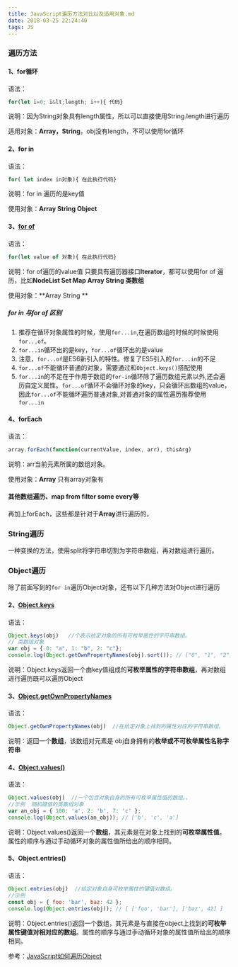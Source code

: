```yaml
---
title: JavaScript遍历方法对比以及适用对象.md
date: 2018-03-25 22:24:40
tags: JS
---
```


### 遍历方法

#### 1、for循环

语法：

```js
for(let i=0; i&lt;length; i++){ 代码}
```

说明：因为String对象具有length属性，所以可以直接使用String.length进行遍历

适用对象：**Array，String**，obj没有length，不可以使用for循环

#### 2、for in

语法：

```js
for( let index in对象){ 在此执行代码}
```

说明：for in 遍历的是key值

使用对象：**Array String  Object**

#### 3、[for of](https://developer.mozilla.org/zh-CN/docs/Web/JavaScript/Reference/Statements/for...of)

语法：

```js
for(let value of 对象){ 在此执行代码}
```

说明：for of遍历的value值
只要具有遍历器接口**Iterator**，都可以使用for of 遍历，比如**NodeList Set Map Array String 类数组**

使用对象：**Array String  **

##### for in 与for of 区别

1. 推荐在循环对象属性的时候，使用`for...in`,在遍历数组的时候的时候使用`for...of`。
2.  `for...in`循环出的是key，`for...of`循环出的是value
3. 注意，`for...of`是ES6新引入的特性。修复了ES5引入的`for...in`的不足
4.  `for...of`不能循环普通的对象，需要通过和`Object.keys()`搭配使用
5. `for...in`的不足在于作用于数组的`for-in`循环除了遍历数组元素以外,还会遍历自定义属性。`for...of`循环不会循环对象的key，只会循环出数组的value，因此`for...of`不能循环遍历普通对象,对普通对象的属性遍历推荐使用`for...in`

#### 4、forEach 

语法：

```js
array.forEach(function(currentValue, index, arr), thisArg)
```

说明：arr当前元素所属的数组对象。

使用对象：**Array** 只有array对象有

#### 其他数组遍历、map from filter some every等
再加上forEach，这些都是针对于**Array**进行遍历的，

### String遍历
一种变换的方法，使用split将字符串切割为字符串数组，再对数组进行遍历。

### Object遍历

除了前面写到的`for in`遍历Object对象，还有以下几种方法对Object进行遍历

#### 2、[Object.keys](https://developer.mozilla.org/zh-CN/docs/Web/JavaScript/Reference/Global_Objects/Object/keys)


语法：

```js
Object.keys(obj)   //个表示给定对象的所有可枚举属性的字符串数组。
// 类数组对象
var obj = { 0: "a", 1: "b", 2: "c"};
console.log(Object.getOwnPropertyNames(obj).sort()); // ["0", "1", "2"]
```
说明：Object.keys返回一个由key值组成的**可枚举属性的字符串数组**，再对数组进行遍历既可以遍历Object

#### 3、[Object.getOwnPropertyNames](https://developer.mozilla.org/zh-CN/docs/Web/JavaScript/Reference/Global_Objects/Object/getOwnPropertyNames)

语法：

```js
Object.getOwnPropertyNames(obj)  //在给定对象上找到的属性对应的字符串数组。
```

说明：返回一个**数组**，该数组对元素是 obj自身拥有的**枚举或不可枚举属性名称字符串**


#### 4、[Object.values()](https://developer.mozilla.org/zh-CN/docs/Web/JavaScript/Reference/Global_Objects/Object/values)

语法：

```js
Object.values(obj)  //一个包含对象自身的所有可枚举属性值的数组。、
//示例  随机键值的类数组对象
var an_obj = { 100: 'a', 2: 'b', 7: 'c' };
console.log(Object.values(an_obj)); // ['b', 'c', 'a']
```  

说明：Object.values()返回一个**数组**，其元素是在对象上找到的**可枚举属性值**。属性的顺序与通过手动循环对象的属性值所给出的顺序相同。

#### 5、Object.entries()

语法：

```js
Object.entries(obj)  //给定对象自身可枚举属性的键值对数组。
//示例
const obj = { foo: 'bar', baz: 42 };
console.log(Object.entries(obj)); // [ ['foo', 'bar'], ['baz', 42] ]
```  

说明：Object.entries()返回一个数组，其元素是与直接在object上找到的**可枚举属性键值对相对应的数组**。属性的顺序与通过手动循环对象的属性值所给出的顺序相同。




参考：[JavaScript如何遍历Object](https://huixisheng.github.io/object-loop/)